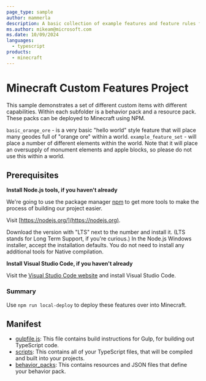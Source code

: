 ```yaml
---
page_type: sample
author: mammerla
description: A basic collection of example features and feature rules for Minecraft.
ms.author: mikeam@microsoft.com
ms.date: 10/09/2024
languages:
  - typescript
products:
  - minecraft
---
```


# Minecraft Custom Features Project

This sample demonstrates a set of different custom items with different capabilities. Within each subfolder is a behavior pack and a resource pack. These packs can be deployed to Minecraft using NPM.

`basic_orange_ore` - is a very basic "hello world" style feature that will place many geodes full of "orange ore" within a world.
`example_feature_set` - will place a number of different elements within the world. Note that it will place an oversupply of monument elements and apple blocks, so please do not use this within a world.

## Prerequisites

**Install Node.js tools, if you haven't already**

We're going to use the package manager [npm](https://www.npmjs.com/package/npm) to get more tools to make the process of building our project easier.

Visit [https://nodejs.org/](https://nodejs.org).

Download the version with "LTS" next to the number and install it. (LTS stands for Long Term Support, if you're curious.) In the Node.js Windows installer, accept the installation defaults. You do not need to install any additional tools for Native compilation.

**Install Visual Studio Code, if you haven't already**

Visit the [Visual Studio Code website](https://code.visualstudio.com) and install Visual Studio Code.

### Summary

Use `npm run local-deploy` to deploy these features over into Minecraft.

## Manifest

- [gulpfile.js](https://github.com/microsoft/minecraft-scripting-samples/blob/main/ts-starter/gulpfile.js): This file contains build instructions for Gulp, for building out TypeScript code.
- [scripts](https://github.com/microsoft/minecraft-scripting-samples/blob/main/ts-starter/scripts): This contains all of your TypeScript files, that will be compiled and built into your projects.
- [behavior_packs](https://github.com/microsoft/minecraft-scripting-samples/blob/main/ts-starter/behavior_packs): This contains resources and JSON files that define your behavior pack.
